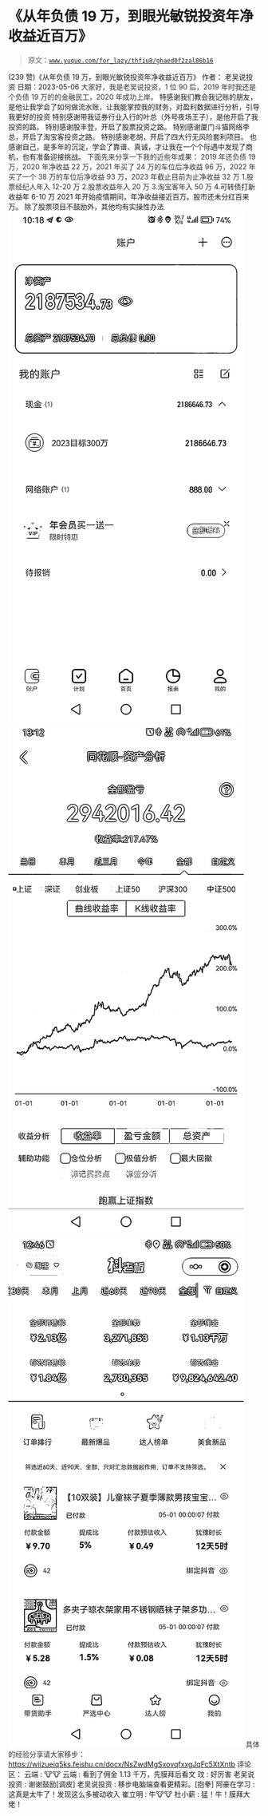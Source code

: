 # 《从年负债 19 万，到眼光敏锐投资年净收益近百万》

> 原文：[`www.yuque.com/for_lazy/thfiu8/ghaed0f2zal86b16`](https://www.yuque.com/for_lazy/thfiu8/ghaed0f2zal86b16)

<ne-h2 id="cf1ea3ad" data-lake-id="cf1ea3ad"><ne-heading-ext><ne-heading-anchor></ne-heading-anchor><ne-heading-fold></ne-heading-fold></ne-heading-ext><ne-heading-content><ne-text id="u0d7dd1d5">(239 赞)《从年负债 19 万，到眼光敏锐投资年净收益近百万》</ne-text></ne-heading-content></ne-h2> <ne-p id="u2bd0260e" data-lake-id="u2bd0260e"><ne-text id="u2cdfc7cc">作者： 老吴说投资</ne-text></ne-p> <ne-p id="uf2775736" data-lake-id="uf2775736"><ne-text id="u2beaea8b">日期：2023-05-06</ne-text></ne-p> <ne-p id="u82583787" data-lake-id="u82583787"><ne-text id="u209e0a67" style="background-color: rgb(255, 255, 255); color: rgb(47, 48, 52);">大家好，我是老吴说投资，1 位 90 后，2019 年时我还是个负债 19 万的的金融民工，2020 年成功上岸。</ne-text></ne-p> <ne-p id="ua14ffa3f" data-lake-id="ua14ffa3f"><ne-text id="u962507e5">特感谢我们教会我记账的朋友，是他让我学会了如何做流水账，让我能掌控我的财务，对盈利数据进行分析，引导我更好的投资</ne-text></ne-p> <ne-p id="u85b10b1a" data-lake-id="u85b10b1a"><ne-text id="u5743862d">特别感谢带我证券行业入行的叶总（外号夜场王子），是他开启了我投资的路。</ne-text></ne-p> <ne-p id="ufd09f32f" data-lake-id="ufd09f32f"><ne-text id="u24ed7b1d">特别感谢股丰登，开启了股票投资之路。</ne-text></ne-p> <ne-p id="uda85b608" data-lake-id="uda85b608"><ne-text id="u0625b93c">特别感谢厦门斗猫网络李总，开启了淘宝客投资之路。</ne-text></ne-p> <ne-p id="u4727caf7" data-lake-id="u4727caf7"><ne-text id="u948cd135">特别感谢老胡，开启了四大行无风险套利项目。</ne-text></ne-p> <ne-p id="u925440fb" data-lake-id="u925440fb"><ne-text id="ubb962b0e">也感谢自己，是多年的沉淀，学会了靠谱、真诚，才让我在一个个际遇中发现了商机，也有准备迎接挑战。</ne-text></ne-p> <ne-p id="u63623d91" data-lake-id="u63623d91"><ne-text id="u10d1c606" style="background-color: rgb(255, 255, 255); color: rgb(47, 48, 52);">下⾯先来分享⼀下我的近些年成果：</ne-text></ne-p> <ne-p id="uf1e909dc" data-lake-id="uf1e909dc"><ne-text id="u9484c1b2" style="background-color: rgb(255, 255, 255); color: rgb(47, 48, 52);">2019 年还负债 19 万，2020 年净收益 22 万，2021 年买了 24 万的车位后净收益 96 万，2022 年买了一个 38 万的车位后净收益 93 万，2023 年截止目前为止净收益 32 万</ne-text></ne-p> <ne-p id="u3641fcf4" data-lake-id="u3641fcf4"><ne-text id="u87361fc9" style="background-color: rgb(255, 255, 255); color: rgb(47, 48, 52);">1.股票经纪人年入 12-20 万</ne-text></ne-p> <ne-p id="u838899fc" data-lake-id="u838899fc"><ne-text id="ubfcbd70d" style="background-color: rgb(255, 255, 255); color: rgb(47, 48, 52);">2.股票收益年入 20 万</ne-text></ne-p> <ne-p id="u8140a88d" data-lake-id="u8140a88d"><ne-text id="u086b3c20" style="background-color: rgb(255, 255, 255); color: rgb(47, 48, 52);">3.淘宝客年入 50 万</ne-text></ne-p> <ne-p id="ud3123031" data-lake-id="ud3123031"><ne-text id="ua907426f">4.可转债打新收益年 6-10 万</ne-text></ne-p> <ne-p id="u5c854dbc" data-lake-id="u5c854dbc"><ne-text id="uca52ef4e">2021 年开始疫情期间，年净收益接近百万。股市还未分红百来万。</ne-text></ne-p> <ne-p id="uc0028f8d" data-lake-id="uc0028f8d"><ne-text id="uabc77066">除了股票项目不鼓励外，其他均有实操性办法</ne-text></ne-p> <ne-p id="ue26c70f9" data-lake-id="ue26c70f9"><ne-card data-card-name="image" data-card-type="inline" id="Ef4h4" data-event-boundary="card">![](img/3db90d71c270fcea2b2cad833c1667eb.png)</ne-card><ne-card data-card-name="image" data-card-type="inline" id="KfDcV" data-event-boundary="card">![](img/76f78c1bc83b65843d6872d89c671414.png)</ne-card><ne-card data-card-name="image" data-card-type="inline" id="YJ98A" data-event-boundary="card">![](img/56bb4502dd5e7fb41ada1ba345953e7e.png)</ne-card></ne-p> <ne-p id="uf333330d" data-lake-id="uf333330d"><ne-text id="u9a6d46ef" style="background-color: rgb(255, 255, 255); color: rgb(47, 48, 52);">具体的经验分享请大家移步：</ne-text></ne-p> <ne-p id="udb8e0ffa" data-lake-id="udb8e0ffa">[<ne-text id="u01ee48b6">https://wiizueiq5ks.feishu.cn/docx/NsZwdMgSxovqfxxgJqFc5XtXntb</ne-text>](https://wiizueiq5ks.feishu.cn/docx/NsZwdMgSxovqfxxgJqFc5XtXntb)</ne-p> <ne-hole id="u11220663" data-lake-id="u11220663"><ne-card data-card-name="hr" data-card-type="block" id="uNQwV" data-event-boundary="card"><ne-p id="ua483805e" data-lake-id="ua483805e"><ne-text id="u2556b80b">评论区：</ne-text></ne-p> <ne-p id="u4d22cd29" data-lake-id="u4d22cd29"><ne-text id="u6c6b3902">云端 : 🐮🐮</ne-text> <ne-text id="ua0a8bbb3">云端 : 看到了佣金 1.13 千万，先膜拜后看文</ne-text> <ne-text id="u5bce5350">玟 : 好厉害</ne-text> <ne-text id="u22af950e">老吴说投资 : 谢谢鼓励[调皮]</ne-text> <ne-text id="u152ff12e">老吴说投资 : 移步电脑端查看更精彩。[抱拳]</ne-text> <ne-text id="u917325b2">阿豪在学习 : 这真是太牛了！发现这么多被动收入</ne-text> <ne-text id="u33c8096d">崔立明 : 牛🐮🐮</ne-text> <ne-text id="udca84184">杜小薪 : 猛！牛！膜拜大佬！</ne-text></ne-p></ne-card></ne-hole>